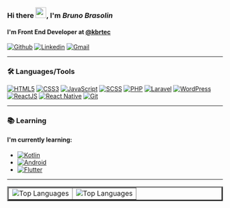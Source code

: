 ### Hi there <img src="https://github.com/souvikguria98/souvikguria98/blob/master/Hi.gif" width="25">, I'm **_Bruno Brasolin_**

#### I'm Front End Developer at [@kbrtec](https://www.kbrtec.com.br/)

[![Github](https://img.shields.io/badge/-Github-000?style=flat-square&logo=Github&logoColor=white&link=https://github.com/BrunoBrasolin)](https://github.com/BrunoBrasolin)
[![Linkedin](https://img.shields.io/badge/-LinkedIn-blue?style=flat-square&logo=Linkedin&logoColor=white&link=https://www.linkedin.com/in/bruno-brasolin/)](https://www.linkedin.com/in/bruno-brasolin/)
[![Gmail](https://img.shields.io/badge/-Gmail-%23ea4335?style=flat-square&logo=Gmail&logoColor=white&link=mailto:brunobrasolinc@gmail.com)](mailto:brunobrasolinc@gmail.com)

---

### :hammer_and_wrench: Languages/Tools

[![HTML5](https://img.shields.io/badge/-HTML5-%23E44D27?style=flat-square&logo=html5&logoColor=ffffff)](https://www.w3schools.com/html/)
[![CSS3](https://img.shields.io/badge/-CSS3-%231572B6?style=flat-square&logo=css3&logoColor=ffffff)](https://www.w3schools.com/css/)
[![JavaScript](https://img.shields.io/badge/-JavaScript-%23efd81d?style=flat-square&logo=javascript&logoColor=000000)](https://www.w3schools.com/js/)
[![SCSS](https://img.shields.io/badge/-SCSS3-%23c76494?style=flat-square&logo=sass&logoColor=ffffff)](https://sass-lang.com/)
[![PHP](https://img.shields.io/badge/-PHP-%237377ad?style=flat-square&logo=php&logoColor=ffffff)](https://www.php.net/)
[![Laravel](https://img.shields.io/badge/-Laravel-%23f72c1f?style=flat-square&logo=laravel&logoColor=ffffff)](https://laravel.com/)
[![WordPress](https://img.shields.io/badge/-WordPress-%2321759b?style=flat-square&logo=wordpress&logoColor=ffffff)](https://laravel.com/)
[![ReactJS](https://img.shields.io/badge/-ReactJS-%2361dafb?style=flat-square&logo=react&logoColor=000000)](https://reactjs.org/)
[![React Native](https://img.shields.io/badge/-React%20Native-%2361dafb?style=flat-square&logo=react&logoColor=000000)](https://reactnative.dev/)
[![Git](https://img.shields.io/badge/-Git-%23e84e31?style=flat-square&logo=Git&logoColor=ffffff)](https://git-scm.com/)

---

### :books: Learning

#### I'm currently learning:
- [![Kotlin](https://img.shields.io/badge/-Kotlin-000?style=flat-square&logo=kotlin)](https://kotlinlang.org/)
- [![Android](https://img.shields.io/badge/-Android-000?style=flat-square&logo=android)](https://www.android.com/)
- [![Flutter](https://img.shields.io/badge/-Flutter-000?style=flat-square&logo=flutter)](https://flutter.dev/)

---

<table border="3">
  <tr>
    <td>
      <img src="https://github-readme-stats.vercel.app/api/top-langs/?username=BrunoBrasolin&show_icons=true&title_color=fff&icon_color=00d9ff&text_color=fff&bg_color=0d1117" alt="Top Languages" />
    </td>
    <td>
<img src="https://github-readme-stats.vercel.app/api/?username=BrunoBrasolin&show_icons=true&title_color=fff&icon_color=00d9ff&text_color=fff&bg_color=0d1117" alt="Top Languages" />
    </td>
  </tr>
</table>
  
